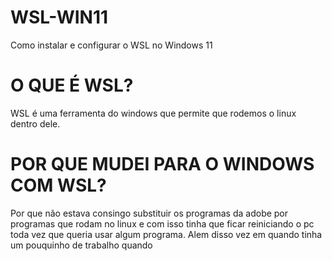 # WSL-WIN11
Como instalar e configurar o WSL no Windows 11

# O QUE É WSL?

WSL é uma ferramenta do windows que permite que rodemos o linux dentro dele.

# POR QUE MUDEI PARA O WINDOWS COM WSL?

Por que não estava consingo substituir os programas da adobe por programas que rodam no linux e com isso tinha que ficar reiniciando o pc toda vez que queria usar algum programa.
Alem disso vez em quando tinha um pouquinho de trabalho quando 
